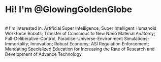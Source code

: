 #  Hi! I'm @GlowingGoldenGlobe
<br>
#  I'm interested in: Artificial Super Intelligence; Super Intelligent Humanoid Workforce Robots; Transfer of Conscious to New Nano Material Anatomy; Full-Deliberative-Control, Paradise-Universe-Environment Simulations; Immortality; Innovation; Robust Economy; ASI Regulation Enforcement; Mandating Specialized Education for Increasing the Rate of Research and Development of Advance Technology
